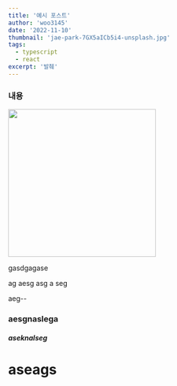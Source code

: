 ```yaml
---
title: '예시 포스트'
author: 'woo3145'
date: '2022-11-10'
thumbnail: 'jae-park-7GX5aICb5i4-unsplash.jpg'
tags:
  - typescript
  - react
excerpt: '발췌'
---
```


### 내용

<img src="/assets/jae-park-7GX5aICb5i4-unsplash.jpg" width="300" height="300" />

gasdgagase

ag
aesg
asg
a
seg

aeg--

### aesgnaslega

##### aseknalseg

# aseags
